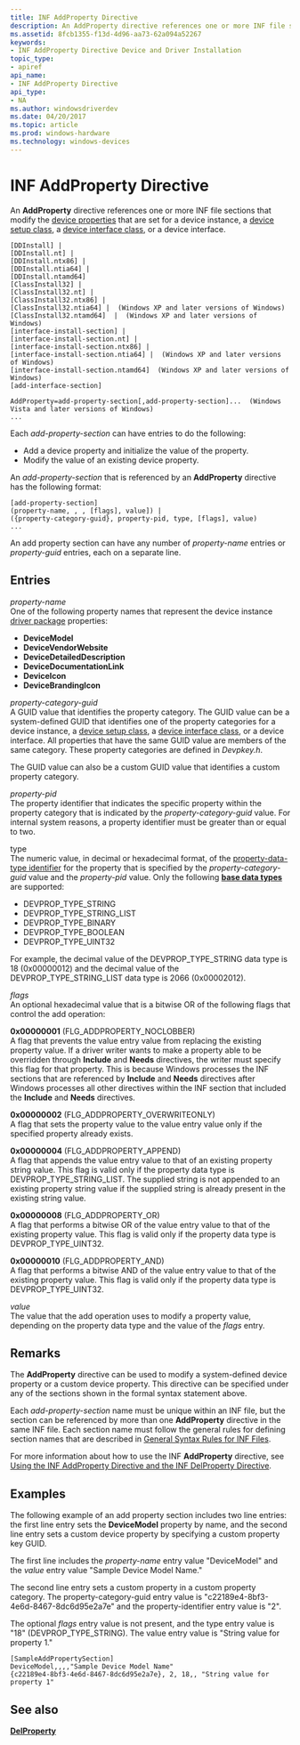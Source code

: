 ```yaml
---
title: INF AddProperty Directive
description: An AddProperty directive references one or more INF file sections that modify the device properties that are set for a device instance, a device setup class, a device interface class, or a device interface.
ms.assetid: 8fcb1355-f13d-4d96-aa73-62a094a52267
keywords:
- INF AddProperty Directive Device and Driver Installation
topic_type:
- apiref
api_name:
- INF AddProperty Directive
api_type:
- NA
ms.author: windowsdriverdev
ms.date: 04/20/2017
ms.topic: article
ms.prod: windows-hardware
ms.technology: windows-devices
---
```


# INF AddProperty Directive


An **AddProperty** directive references one or more INF file sections that modify the [device properties](device-properties.md) that are set for a device instance, a [device setup class](device-setup-classes.md), a [device interface class](device-interface-classes.md), or a device interface.

```
[DDInstall] |
[DDInstall.nt] |
[DDInstall.ntx86] |
[DDInstall.ntia64] |
[DDInstall.ntamd64]
[ClassInstall32] | 
[ClassInstall32.nt] | 
[ClassInstall32.ntx86] |
[ClassInstall32.ntia64] |  (Windows XP and later versions of Windows)
[ClassInstall32.ntamd64]  |  (Windows XP and later versions of Windows)
[interface-install-section] | 
[interface-install-section.nt] | 
[interface-install-section.ntx86] | 
[interface-install-section.ntia64] |  (Windows XP and later versions of Windows)
[interface-install-section.ntamd64]  (Windows XP and later versions of Windows)
[add-interface-section]

AddProperty=add-property-section[,add-property-section]...  (Windows Vista and later versions of Windows)
...
```

Each *add-property-section* can have entries to do the following:

-   Add a device property and initialize the value of the property.
-   Modify the value of an existing device property.

An *add-property-section* that is referenced by an **AddProperty** directive has the following format:

```
[add-property-section]
(property-name, , , [flags], value]) | 
({property-category-guid}, property-pid, type, [flags], value)
...
```

An add property section can have any number of *property-name* entries or *property-guid* entries, each on a separate line.

## Entries


<a href="" id="property-name"></a>*property-name*  
One of the following property names that represent the device instance [driver package](driver-packages.md) properties:

-   **DeviceModel**
-   **DeviceVendorWebsite**
-   **DeviceDetailedDescription**
-   **DeviceDocumentationLink**
-   **DeviceIcon**
-   **DeviceBrandingIcon**

<a href="" id="property-category-guid"></a>*property-category-guid*  
A GUID value that identifies the property category. The GUID value can be a system-defined GUID that identifies one of the property categories for a device instance, a [device setup class](device-setup-classes.md), a [device interface class](device-interface-classes.md), or a device interface. All properties that have the same GUID value are members of the same category. These property categories are defined in *Devpkey.h*.

The GUID value can also be a custom GUID value that identifies a custom property category.

<a href="" id="property-pid"></a>*property-pid*  
The property identifier that indicates the specific property within the property category that is indicated by the *property-category-guid* value. For internal system reasons, a property identifier must be greater than or equal to two.

<a href="" id="type"></a>type  
The numeric value, in decimal or hexadecimal format, of the [property-data-type identifier](https://msdn.microsoft.com/library/windows/hardware/ff541476) for the property that is specified by the *property-category-guid* value and the *property-pid* value. Only the following [**base data types**](https://msdn.microsoft.com/library/windows/hardware/ff537793) are supported:

-   DEVPROP\_TYPE\_STRING
-   DEVPROP\_TYPE\_STRING\_LIST
-   DEVPROP\_TYPE\_BINARY
-   DEVPROP\_TYPE\_BOOLEAN
-   DEVPROP\_TYPE\_UINT32

For example, the decimal value of the DEVPROP\_TYPE\_STRING data type is 18 (0x00000012) and the decimal value of the DEVPROP\_TYPE\_STRING\_LIST data type is 2066 (0x00002012).

<a href="" id="flags"></a>*flags*  
An optional hexadecimal value that is a bitwise OR of the following flags that control the add operation:

<a href="" id="0x00000001--flg-addproperty-noclobber--"></a>**0x00000001** (FLG\_ADDPROPERTY\_NOCLOBBER)   
A flag that prevents the value entry value from replacing the existing property value. If a driver writer wants to make a property able to be overridden through **Include** and **Needs** directives, the writer must specify this flag for that property. This is because Windows processes the INF sections that are referenced by **Include** and **Needs** directives after Windows processes all other directives within the INF section that included the **Include** and **Needs** directives.

<a href="" id="0x00000002--flg-addproperty-overwriteonly--"></a>**0x00000002** (FLG\_ADDPROPERTY\_OVERWRITEONLY)   
A flag that sets the property value to the value entry value only if the specified property already exists.

<a href="" id="0x00000004--flg-addproperty-append--"></a>**0x00000004** (FLG\_ADDPROPERTY\_APPEND)   
A flag that appends the value entry value to that of an existing property string value. This flag is valid only if the property data type is DEVPROP\_TYPE\_STRING\_LIST. The supplied string is not appended to an existing property string value if the supplied string is already present in the existing string value.

<a href="" id="0x00000008--flg-addproperty-or-"></a>**0x00000008** (FLG\_ADDPROPERTY\_OR)  
A flag that performs a bitwise OR of the value entry value to that of the existing property value. This flag is valid only if the property data type is DEVPROP\_TYPE\_UINT32.

<a href="" id="0x00000010--flg-addproperty-and-"></a>**0x00000010** (FLG\_ADDPROPERTY\_AND)  
A flag that performs a bitwise AND of the value entry value to that of the existing property value. This flag is valid only if the property data type is DEVPROP\_TYPE\_UINT32.

<a href="" id="value"></a>*value*  
The value that the add operation uses to modify a property value, depending on the property data type and the value of the *flags* entry.

Remarks
-------

The **AddProperty** directive can be used to modify a system-defined device property or a custom device property. This directive can be specified under any of the sections shown in the formal syntax statement above.

Each *add-property-section* name must be unique within an INF file, but the section can be referenced by more than one **AddProperty** directive in the same INF file. Each section name must follow the general rules for defining section names that are described in [General Syntax Rules for INF Files](general-syntax-rules-for-inf-files.md).

For more information about how to use the INF **AddProperty** directive, see [Using the INF AddProperty Directive and the INF DelProperty Directive](using-the-inf-addproperty-directive-and-the-inf-delproperty-directive.md).

Examples
--------

The following example of an add property section includes two line entries: the first line entry sets the **DeviceModel** property by name, and the second line entry sets a custom device property by specifying a custom property key GUID.

The first line includes the *property-name* entry value "DeviceModel" and the *value* entry value "Sample Device Model Name."

The second line entry sets a custom property in a custom property category. The property-category-guid entry value is "c22189e4-8bf3-4e6d-8467-8dc6d95e2a7e" and the property-identifier entry value is "2".

The optional *flags* entry value is not present, and the type entry value is "18" (DEVPROP\_TYPE\_STRING). The value entry value is "String value for property 1."

```
[SampleAddPropertySection]
DeviceModel,,,,"Sample Device Model Name"
{c22189e4-8bf3-4e6d-8467-8dc6d95e2a7e}, 2, 18,, "String value for property 1"
```

## See also


[**DelProperty**](inf-delproperty-directive.md)

 

 







